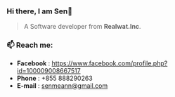 
### Hi there, I am Sen👋

> A Software developer from **Realwat.Inc**.

### 📫 Reach me:
- **Facebook** : https://www.facebook.com/profile.php?id=100009008667517
- **Phone** : +855 888290263
- **E-mail** : senmeann@gmail.com

